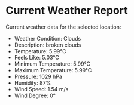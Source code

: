 # Current Weather Report
Current weather data for the selected location:
- Weather Condition: Clouds
- Description: broken clouds
- Temperature: 5.99°C
- Feels Like: 5.03°C
- Minimum Temperature: 5.99°C
- Maximum Temperature: 5.99°C
- Pressure: 1029 hPa
- Humidity: 87%
- Wind Speed: 1.54 m/s
- Wind Degree: 0°
